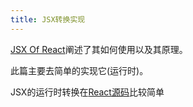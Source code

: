 ```yaml
---
title: JSX转换实现
---
```


[JSX Of React](/react/concept/jsx)阐述了其如何使用以及其原理。

此篇主要去简单的实现它(运行时)。

JSX的运行时转换在[React源码](https://github.com/facebook/react/blob/493f72b0a7111b601c16b8ad8bc2649d82c184a0/packages/react/src/jsx/ReactJSXElement.js#L210)比较简单

